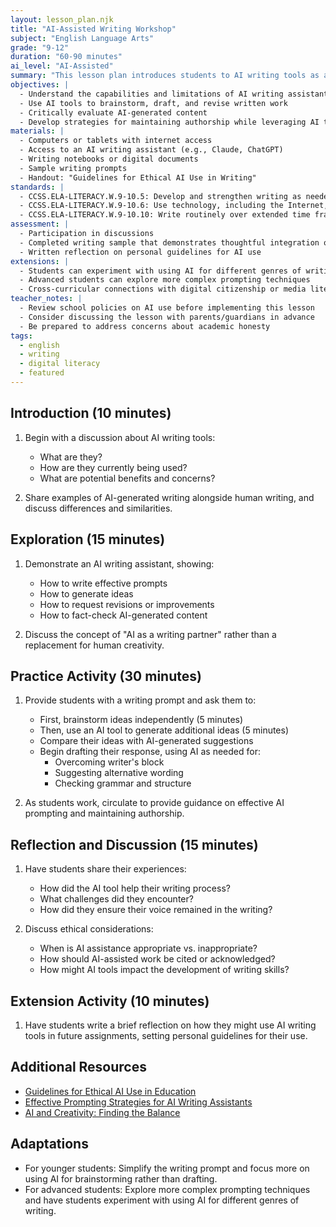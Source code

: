 ```yaml
---
layout: lesson_plan.njk
title: "AI-Assisted Writing Workshop"
subject: "English Language Arts"
grade: "9-12"
duration: "60-90 minutes"
ai_level: "AI-Assisted"
summary: "This lesson plan introduces students to AI writing tools as assistants in the writing process. Students will learn how to use AI tools effectively to enhance their writing while maintaining their unique voice and perspective."
objectives: |
  - Understand the capabilities and limitations of AI writing assistants
  - Use AI tools to brainstorm, draft, and revise written work
  - Critically evaluate AI-generated content
  - Develop strategies for maintaining authorship while leveraging AI tools
materials: |
  - Computers or tablets with internet access
  - Access to an AI writing assistant (e.g., Claude, ChatGPT)
  - Writing notebooks or digital documents
  - Sample writing prompts
  - Handout: "Guidelines for Ethical AI Use in Writing"
standards: |
  - CCSS.ELA-LITERACY.W.9-10.5: Develop and strengthen writing as needed by planning, revising, editing, rewriting, or trying a new approach.
  - CCSS.ELA-LITERACY.W.9-10.6: Use technology, including the Internet, to produce, publish, and update individual or shared writing products.
  - CCSS.ELA-LITERACY.W.9-10.10: Write routinely over extended time frames and shorter time frames for a range of tasks, purposes, and audiences.
assessment: |
  - Participation in discussions
  - Completed writing sample that demonstrates thoughtful integration of AI assistance
  - Written reflection on personal guidelines for AI use
extensions: |
  - Students can experiment with using AI for different genres of writing
  - Advanced students can explore more complex prompting techniques
  - Cross-curricular connections with digital citizenship or media literacy
teacher_notes: |
  - Review school policies on AI use before implementing this lesson
  - Consider discussing the lesson with parents/guardians in advance
  - Be prepared to address concerns about academic honesty
tags:
  - english
  - writing
  - digital literacy
  - featured
---
```


## Introduction (10 minutes)

1. Begin with a discussion about AI writing tools:
   - What are they?
   - How are they currently being used?
   - What are potential benefits and concerns?

2. Share examples of AI-generated writing alongside human writing, and discuss differences and similarities.

## Exploration (15 minutes)

1. Demonstrate an AI writing assistant, showing:
   - How to write effective prompts
   - How to generate ideas
   - How to request revisions or improvements
   - How to fact-check AI-generated content

2. Discuss the concept of "AI as a writing partner" rather than a replacement for human creativity.

## Practice Activity (30 minutes)

1. Provide students with a writing prompt and ask them to:
   - First, brainstorm ideas independently (5 minutes)
   - Then, use an AI tool to generate additional ideas (5 minutes)
   - Compare their ideas with AI-generated suggestions
   - Begin drafting their response, using AI as needed for:
     - Overcoming writer's block
     - Suggesting alternative wording
     - Checking grammar and structure

2. As students work, circulate to provide guidance on effective AI prompting and maintaining authorship.

## Reflection and Discussion (15 minutes)

1. Have students share their experiences:
   - How did the AI tool help their writing process?
   - What challenges did they encounter?
   - How did they ensure their voice remained in the writing?

2. Discuss ethical considerations:
   - When is AI assistance appropriate vs. inappropriate?
   - How should AI-assisted work be cited or acknowledged?
   - How might AI tools impact the development of writing skills?

## Extension Activity (10 minutes)

1. Have students write a brief reflection on how they might use AI writing tools in future assignments, setting personal guidelines for their use.

## Additional Resources

- [Guidelines for Ethical AI Use in Education](https://example.com/resources)
- [Effective Prompting Strategies for AI Writing Assistants](https://example.com/resources)
- [AI and Creativity: Finding the Balance](https://example.com/resources)

## Adaptations

- For younger students: Simplify the writing prompt and focus more on using AI for brainstorming rather than drafting.
- For advanced students: Explore more complex prompting techniques and have students experiment with using AI for different genres of writing.